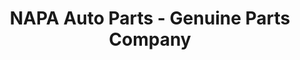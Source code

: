---
title: "NAPA Auto Parts - Genuine Parts Company"
url: /villas/napa-auto-parts-genuine-parts-company/
shop: Autoteile
---